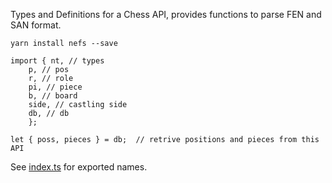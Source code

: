 Types and Definitions for a Chess API, provides functions to parse FEN and SAN format.

`yarn install nefs --save`

```
import { nt, // types
    p, // pos
    r, // role
    pi, // piece
    b, // board
    side, // castling side
    db, // db
    };

let { poss, pieces } = db;  // retrive positions and pieces from this API
```

See [index.ts](src/index.ts) for exported names.

